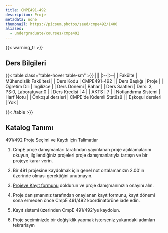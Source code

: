 ```yaml
---
title: CMPE491-492
description: Proje
metadata: none
thumbnail: https://picsum.photos/seed/cmpe492/1400
aliases:
  - undergraduate/courses/cmpe492
---
```


{{< warning_tr >}}
## Ders Bilgileri

<!-- prettier-ignore-start -->
{{< table class="table-hover table-sm" >}}
|||
|:--|:--|
| Fakülte | Mühendislik Fakültesi |
| Ders Kodu | CMPE491-492 |
| Ders Başlığı | Proje |
| Öğretim Dili | İngilizce |
| Ders Dönemi | Bahar |
| Ders Saatleri | Ders: 3, PS:0, Laboratuvar:0 |
| Ders Kredisi | 4 |
| AKTS | 7 |
| Notlandırma Sistemi | Harf Notu |
| Önkoşul dersleri | CMPE'de Kıdemli Statüsü  |
| Eşkoşul dersleri | Yok |

{{< /table >}}
<!-- prettier-ignore-end -->

## Katalog Tanımı


491/492 Proje Seçimi ve Kaydı için Talimatlar

1.    CmpE proje danışmanları tarafından yayınlanan proje açıklamalarını okuyun, ilgilendiğiniz projeleri proje danışmanlarıyla tartışın ve bir projeye karar verin.

2.    Bir 491 projesine kaydolmak için genel not ortalamanızın 2.00'ın üzerinde olması gerektiğini unutmayın.    

3.    [Projeye Kayıt formunu](https://www.cmpe.boun.edu.tr/sites/default/files/cmpe-491-492-registrationform.doc) doldurun ve proje danışmanınızın onayını alın.    

4.    Proje danışmanınız tarafından onaylanan kayıt formunu, kayıt dönemi sona ermeden önce CmpE 491/492 koordinatörüne iade edin.

5.    Kayıt sistemi üzerinden CmpE 491/492'ye kaydolun.    

6.    Proje seçiminizde bir değişiklik yapmak isterseniz yukarıdaki adımları tekrarlayın